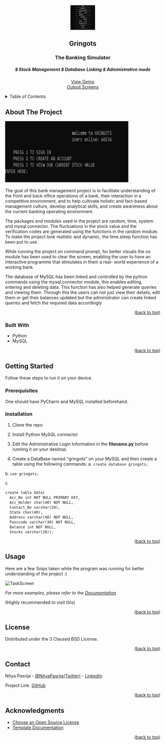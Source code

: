 <a name="readme-top"></a>

<!-- PROJECT LOGO -->
<br />
<div align="center">
  <a href="https://github.com/Nitya-Pasrija/Gringots-Bank_Simulator">
    <img src="images/logo.png" alt="Logo" width="80" height="80">
  </a>

  <h2 align="center">Gringots</h2>
  <h3 align="center">The Banking Simulator</h3>
  <h5 align="center">$ Stock Management     $ Database Linking      $ Administrative mode</h5>

  <p align="center">
    <a href="https://github.com/Nitya-Pasrija/Gringots-Bank_Simulator">View Demo</a>
    <br>
    <a href="https://drive.google.com/file/d/1vcm8MoYfaGdX1rQIYer--ApyaJVJX0zL/view?usp=sharing">Output Screens</a>
  </p>
</div>



<!-- TABLE OF CONTENTS -->
<details>
  <summary>Table of Contents</summary>
  <ol>
    <li>
      <a href="#about-the-project">About The Project</a>
      <ul>
        <li><a href="#built-with">Built With</a></li>
      </ul>
    </li>
    <li>
      <a href="#getting-started">Getting Started</a>
      <ul>
        <li><a href="#prerequisites">Prerequisites</a></li>
        <li><a href="#installation">Installation</a></li>
      </ul>
    </li>
    <li><a href="#usage">Usage</a></li>
    <li><a href="#license">License</a></li>
    <li><a href="#contact">Contact</a></li>
    <li><a href="#acknowledgments">Acknowledgments</a></li>
  </ol>
</details>



<!-- ABOUT THE PROJECT -->
## About The Project

<img src="images/homepage.jpg" alt="HomePage" width="400" height="200">

The goal of this bank management project is to facilitate understanding 
of the front and back office operations of a bank, their interaction in a 
competitive environment, and to help cultivate holistic and fact-based 
management culture, develop analytical skills, and create awareness 
about the current banking operating environment.

The packages and modules used in the project are random, time, system 
and mysql.connector. The fluctuations in the stock value and the 
verification codes are generated using the functions in the random 
module. To make the project look realistic and dynamic, the time.sleep 
function has been put to use.


While running the project on command prompt, for better visuals the os 
module has been used to clear the screen, enabling the user to have an 
interactive programme that stimulates in them a real- world experience 
of a working bank.


The database of MySQL has been linked and controlled by the python 
commands using the mysql.connector module, this enables editing, 
entering and deleting data. This function has also helped generate 
queries and viewing them. Through this the users can not just view their 
details, edit them or get their balances updated but the administrator can 
create linked queries and fetch the required data accordingly


<p align="right">(<a href="#readme-top">back to top</a>)</p>



### Built With

* Python
* MySQL

<p align="right">(<a href="#readme-top">back to top</a>)</p>



<!-- GETTING STARTED -->
## Getting Started
Follow these steps to run it on your device. 

### Prerequisites

One should have PyCharm and MySQL installed beforehand.

### Installation

1. Clone the repo
   
2. Install Python MySQL connector 
   
3. Edit the Administrative Login Information in the __filename.py__ before running it on your desktop. 

4. Create a DataBase named "gringots" on your MySQL and then create a table using the following commands:
a.
```create database gringots;```

b.
```use gringots;```

c 
```
create table data(
  Acc_No int NOT NULL PRIMARY KEY,
  Acc_Holder char(40) NOT NULL,
  Contact_No varchar(20),
  State char(40),
  Address varchar(40) NOT NULL,
  Passcode varchar(30) NOT NULL,
  Balance int NOT NULL,
  Stocks varchar(20));
```

<p align="right">(<a href="#readme-top">back to top</a>)</p>



<!-- USAGE EXAMPLES -->
## Usage

Here are a few Snips taken while the program was running for better understanding of the project :)


<img src="images/taskscreen.png" alt="TaskScreen" width="500" height="100">


_For more examples, please refer to the [Documentation](https://drive.google.com/file/d/1vcm8MoYfaGdX1rQIYer--ApyaJVJX0zL/view?usp=sharing)_

(Highly recommended to visit this)
<p align="right">(<a href="#readme-top">back to top</a>)</p>





<!-- LICENSE -->
## License

Distributed under the 3 Claused BSD License. 

<p align="right">(<a href="#readme-top">back to top</a>)</p>



<!-- CONTACT -->
## Contact

Nitya Pasrija - [@NityaPasrija(Twitter)](https://twitter.com/NityaPasrija) - [LinkedIn](www.linkedin.com/in/nitya-pasrija)

Project Link: [GitHub](https://github.com/Nitya-Pasrija/Gringots-Bank_Simulatore)

<p align="right">(<a href="#readme-top">back to top</a>)</p>



<!-- ACKNOWLEDGMENTS -->
## Acknowledgments


* [Choose an Open Source License](https://choosealicense.com)
* [Template Documentation](https://github.com/othneildrew/Best-README-Template)

<p align="right">(<a href="#readme-top">back to top</a>)</p>
